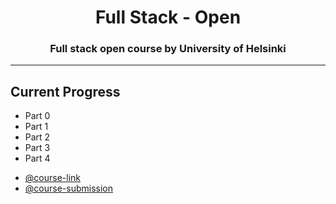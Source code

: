 <h1 align="center">Full Stack - Open</h1>
<h3 align="center">Full stack open course by University of Helsinki</h3>

<hr>

## Current Progress

* Part 0
* Part 1
* Part 2
* Part 3
* Part 4

- [@course-link](https://fullstackopen.com/en/)
- [@course-submission](https://studies.cs.helsinki.fi/fullstackopen2019/#/)